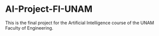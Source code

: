 # AI-Project-FI-UNAM
This is the final project for the Artificial Intelligence course of the UNAM Faculty of Engineering.
